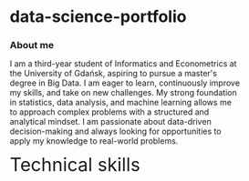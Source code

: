 # data-science-portfolio

### About me
I am a third-year student of Informatics and Econometrics at the University of Gdańsk, aspiring to pursue a master's degree in Big Data. I am eager to learn, continuously improve my skills, and take on new challenges. My strong foundation in statistics, data analysis, and machine learning allows me to approach complex problems with a structured and analytical mindset. I am passionate about data-driven decision-making and always looking for opportunities to apply my knowledge to real-world problems.


<font size="6">Technical skills</font>
<html lang="pl">
<head>
    <meta charset="UTF-8">
    <meta name="viewport" content="width=device-width, initial-scale=1.0">
    <title>Portfolio - Umiejętności</title>
    <style>
        * {
            margin: 0;
            padding: 0;
            box-sizing: border-box;
        }

        body {
            font-family: Arial, sans-serif;
            background-color: #f4f4f4;
            padding: 20px;
        }

        h2 {
            text-align: left;
            margin-bottom: 10px;
        }

        .content {
            max-width: 800px;
            margin: 0 auto;
            text-align: left;
        }

        .skills {
            display: flex;
            flex-direction: column;
            align-items: center;
            gap: 15px;
            margin-top: 20px;
        }

        .skill {
            display: flex;
            align-items: center;
            justify-content: space-between;
            width: 50%;
            background: white;
            padding: 10px 15px;
            border-radius: 8px;
            box-shadow: 0 2px 5px rgba(0, 0, 0, 0.2);
        }

        .skill label {
            font-weight: bold;
            flex: 1;
            text-align: left;
        }

        progress {
            flex: 2;
            width: 100%;
            height: 20px;
            border-radius: 10px;
            overflow: hidden;
        }

        progress::-webkit-progress-bar {
            background-color: #ddd;
            border-radius: 10px;
        }

        progress::-webkit-progress-value {
            background-color: #007bff;
            border-radius: 10px;
        }

        @media (max-width: 768px) {
            .skill {
                width: 80%;
            }
        }
    </style>
</head>
<body>

<div class="content">
    <div class="skills">
        <div class="skill">
            <label>Python</label>
            <progress value="20" max="100"></progress>
        </div>

        <div class="skill">
            <label>R</label>
            <progress value="10" max="100"></progress>
        </div>

        <div class="skill">
            <label>Excel</label>
            <progress value="70" max="100"></progress>
        </div>

        <div class="skill">
            <label>Statistica</label>
            <progress value="10" max="100"></progress>
        </div>

        <div class="skill">
            <label>SPSS</label>
            <progress value="20" max="100"></progress>
        </div>

        <div class="skill">
            <label>SQL</label>
            <progress value="10" max="100"></progress>
        </div>
    </div>
</div>

</body>
</html>

<font size="6">Projects</font>

<div class="projects">
    <h2>My Projects</h2>
    <div class="project-list">
        <div class="project">
            <h3>Real estate data scraping with selenium</h3>
            <p>Short description of the project. What problem does it solve?</p>
            <a href="#">View Project</a>
        </div>
        <div class="project">
            <h3>Breast cancer classification with random forest classifier</h3>
            <p>Short description of the project. What problem does it solve?</p>
            <a href="#">View Project</a>
        </div>
        <div class="project">
            <h3>NLP classification of film reviews</h3>
            <p>Short description of the project. What problem does it solve?</p>
            <a href="#">View Project</a>
        </div>
        <div class="project">
            <h3>Protein Yoghurts marketing survey and analysis</h3>
            <p>Short description of the project. What problem does it solve?</p>
            <a href="#">View Project</a>
        </div>
        <div class="project">
            <h3>Project 5</h3>
            <p>Short description of the project. What problem does it solve?</p>
            <a href="#">View Project</a>
        </div>
    </div>
</div>

<style>
    .projects {
        max-width: 800px;
        margin: 40px auto;
        text-align: center;
    }
    
    .project-list {
        display: grid;
        grid-template-columns: repeat(auto-fit, minmax(250px, 1fr));
        gap: 20px;
        margin-top: 20px;
    }
    
    .project {
        background: white;
        padding: 15px;
        border-radius: 8px;
        box-shadow: 0 2px 5px rgba(0, 0, 0, 0.2);
        transition: transform 0.3s ease;
    }
    
    .project:hover {
        transform: translateY(-5px);
    }
    
    .project h3 {
        margin-bottom: 10px;
    }
    
    .project a {
        display: inline-block;
        margin-top: 10px;
        padding: 8px 15px;
        background: #007bff;
        color: white;
        text-decoration: none;
        border-radius: 5px;
    }
    
    .project a:hover {
        background: #0056b3;
    }
</style>





